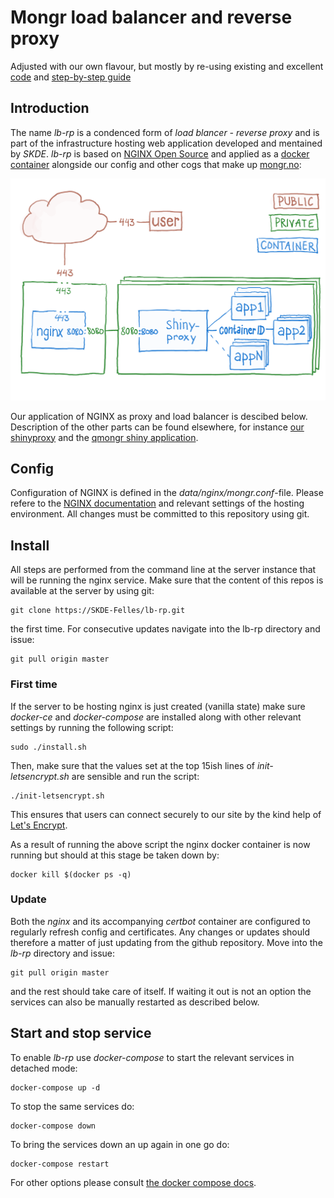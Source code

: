 # Mongr load balancer and reverse proxy

Adjusted with our own flavour, but mostly by re-using existing and excellent [code](https://github.com/wmnnd/nginx-certbot) and [step-by-step guide](https://medium.com/@pentacent/nginx-and-lets-encrypt-with-docker-in-less-than-5-minutes-b4b8a60d3a71)

## Introduction
The name _lb-rp_ is a condenced form of _load blancer - reverse proxy_ and is part of the infrastructure hosting web application developed and mentained by _SKDE_. _lb-rp_ is based on [NGINX Open Source](https://www.nginx.com/) and applied as a [docker container](https://www.yr.no/place/Norway/Troms_og_Finnmark/Troms%C3%B8/Troms%C3%B8/hour_by_hour.html) alongside our config and other cogs that make up [mongr.no](https://mongr.no):

![mongr.no architecture](mongr_arch.png)

Our application of NGINX as proxy and load balancer is descibed below. Description of the other parts can be found elsewhere, for instance [our shinyproxy](https://github.com/SKDE-Felles/shinyproxy) and the [qmongr shiny application](https://github.com/SKDE-Felles/qmongr).

## Config
Configuration of NGINX is defined in the _data/nginx/mongr.conf_-file. Please refere to the [NGINX documentation](https://nginx.org/en/docs/) and relevant settings of the hosting environment. All changes must be committed to this repository using git.

## Install
All steps are performed from the command line at the server instance that will be running the nginx service. Make sure that the content of this repos is available at the server by using git:
```
git clone https://SKDE-Felles/lb-rp.git
```
the first time. For consecutive updates navigate into the lb-rp directory and issue:
```
git pull origin master
```

### First time
If the server to be hosting nginx is just created (vanilla state) make sure _docker-ce_ and _docker-compose_ are installed along with other relevant settings by running the following script:
```
sudo ./install.sh
```

Then, make sure that the values set at the top 15ish lines of _init-letsencrypt.sh_ are sensible and run the script:
```
./init-letsencrypt.sh
```

This ensures that users can connect securely to our site by the kind help of [Let's Encrypt](https://letsencrypt.org/about/).

As a result of running the above script the nginx docker container is now running but should at this stage be taken down by:
```
docker kill $(docker ps -q)
```

### Update
Both the _nginx_ and its accompanying _certbot_ container are configured to regularly refresh config and certificates. Any changes or updates should therefore a matter of just updating from the github repository. Move into the _lb-rp_ directory and issue:
```
git pull origin master
```
and the rest should take care of itself. If waiting it out is not an option the services can also be manually restarted as described below.

## Start and stop service
To enable _lb-rp_ use _docker-compose_ to start the relevant services in detached mode:
```
docker-compose up -d
```

To stop the same services do:
```
docker-compose down
```

To bring the services down an up again in one go do:
```
docker-compose restart
```

For other options please consult [the docker compose docs](https://docs.docker.com/compose/).
